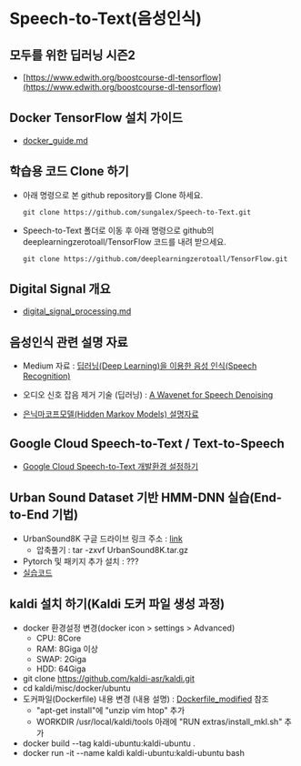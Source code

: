# Speech-to-Text(음성인식)

## 모두를 위한 딥러닝 시즌2

- [https://www.edwith.org/boostcourse-dl-tensorflow](https://www.edwith.org/boostcourse-dl-tensorflow)

## Docker TensorFlow 설치 가이드

- [docker_guide.md](docker_guide.md)

## 학습용 코드 Clone 하기

- 아래 명령으로 본 github repository를 Clone 하세요.

    `git clone https://github.com/sungalex/Speech-to-Text.git`

- Speech-to-Text 폴더로 이동 후 아래 명령으로 github의 deeplearningzerotoall/TensorFlow 코드를 내려 받으세요.

    `git clone https://github.com/deeplearningzerotoall/TensorFlow.git`

## Digital Signal 개요

- [digital_signal_processing.md](digital_signal_processing.md)

## 음성인식 관련 설명 자료

- Medium 자료 : [딥러닝(Deep Learning)을 이용한 음성 인식(Speech Recognition)](https://medium.com/@jongdae.lim/%EA%B8%B0%EA%B3%84-%ED%95%99%EC%8A%B5-machine-learning-%EC%9D%80-%EC%A6%90%EA%B2%81%EB%8B%A4-part-6-eb0ed6b0ed1d)

- 오디오 신호 잡음 제거 기술 (딥러닝) : [A Wavenet for Speech Denoising](http://www.jordipons.me/apps/speech-denoising-wavenet/25.html)

- [은닉마코프모델(Hidden Markov Models) 설명자료](https://ratsgo.github.io/machine%20learning/2017/03/18/HMMs/)

## Google Cloud Speech-to-Text / Text-to-Speech

- [Google Cloud Speech-to-Text 개발환경 설정하기](https://github.com/sungalex/VoiceMagic/blob/master/google%20cloud%20speech-to-text%20%EA%B0%9C%EB%B0%9C%ED%99%98%EA%B2%BD%20%EC%84%A4%EC%A0%95%ED%95%98%EA%B8%B0.pdf)

## Urban Sound Dataset 기반 HMM-DNN 실습(End-to-End 기법)

- UrbanSound8K 구글 드라이브 링크 주소 : [link](https://drive.google.com/open?id=176DIx-0_uYWUuMD8oO57utQwhchsnmlW)
  - 압축풀기 : tar -zxvf UrbanSound8K.tar.gz
- Pytorch 및 패키지 추가 설치 : ???
- [실습코드](docs/urbansound8k_classifier_spectrogram_updated.ipynb)

## kaldi 설치 하기(Kaldi 도커 파일 생성 과정)

- docker 환경설정 변경(docker icon > settings > Advanced)
  - CPU: 8Core
  - RAM: 8Giga 이상
  - SWAP: 2Giga
  - HDD: 64Giga
- git clone https://github.com/kaldi-asr/kaldi.git
- cd kaldi/misc/docker/ubuntu
- 도커파일(Dockerfile) 내용 변경 (내용 설명) : [Dockerfile_modified](Dockerfile_modified) 참조
  - "apt-get install"에 "unzip vim htop" 추가
  - WORKDIR /usr/local/kaldi/tools 아래에 "RUN extras/install_mkl.sh" 추가
- docker build --tag kaldi-ubuntu:kaldi-ubuntu .
- docker run -it --name kaldi kaldi-ubuntu:kaldi-ubuntu bash
